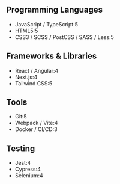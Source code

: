 ## Programming Languages
- JavaScript / TypeScript:5
- HTML5:5
- CSS3 / SCSS / PostCSS / SASS / Less:5

## Frameworks & Libraries
- React / Angular:4
- Next.js:4
- Tailwind CSS:5

## Tools
- Git:5
- Webpack / Vite:4
- Docker / CI/CD:3

## Testing
- Jest:4
- Cypress:4
- Selenium:4

